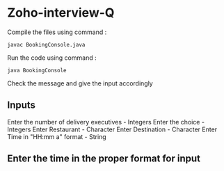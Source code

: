 # Zoho-interview-Q

Compile the files using command : 
```
javac BookingConsole.java
```
Run the code using command : 
```
java BookingConsole
```

Check the message and give the input accordingly

## Inputs 
Enter the number of delivery executives - Integers 
Enter the choice - Integers
Enter Restaurant - Character
Enter Destination - Character
Enter Time in \"HH:mm a\" format - String

## Enter the time in the proper format for input
